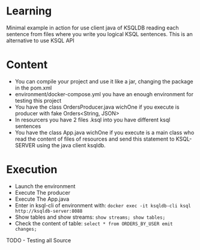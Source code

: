 # Learning

Minimal example in action for use client java of KSQLDB reading each sentence from files where you write you logical KSQL sentences.
This is an alternative to use KSQL API

# Content

 - You can compile your project and use it like a jar, changing the package in the pom.xml
 - environment/docker-compose.yml you have an enough environment for testing this project
 - You have the class OrdersProducer.java wichOne if you execute is producer with fake Orders<String, JSON> 
 - In resourcers you have 2 files .ksql into you have different ksql sentences
 - You have the class App.java wichOne if you execute is a main class who read the content of files of resources and send this statement to KSQL-SERVER using the java client ksqldb. 
# Execution
- Launch the environment
- Execute The producer
- Execute The App.java
- Enter in ksql-cli of environment with: `docker exec -it ksqldb-cli ksql http://ksqldb-server:8088`
- Show tables and show streams: `show streams; show tables;`
- Check the content of table: `select * from ORDERS_BY_USER emit changes;`

TODO - Testing all Source